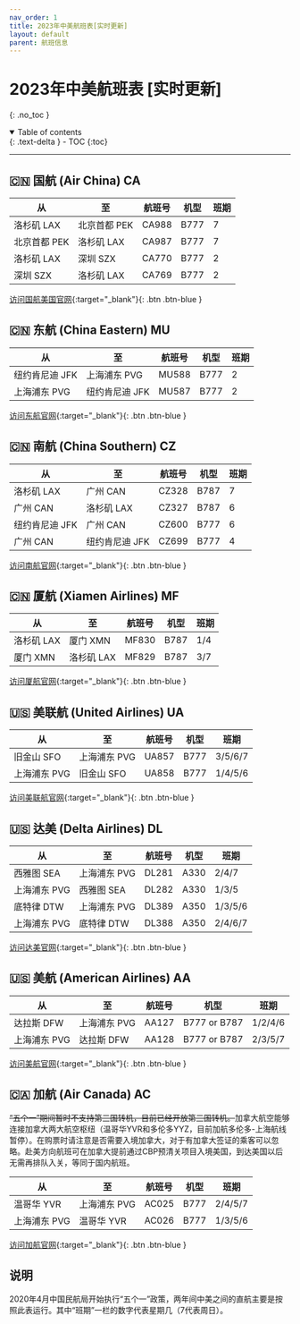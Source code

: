 ```yaml
---
nav_order: 1
title: 2023年中美航班表[实时更新]
layout: default
parent: 航班信息
---
```

# 2023年中美航班表 [实时更新]

{: .no_toc }

<details open markdown="block">
  <summary>
    Table of contents
  </summary>
  {: .text-delta }
- TOC
{:toc}
</details>

---

## 🇨🇳 国航 (Air China) CA

| 从           | 至           | 航班号 | 机型 | 班期 |
| ------------ | ------------ | ------ | ---- | ---- |
| 洛杉矶 LAX   | 北京首都 PEK | CA988  | B777 | 7    |
| 北京首都 PEK | 洛杉矶 LAX   | CA987  | B777 | 7    |
| 洛杉矶 LAX   | 深圳 SZX     | CA770  | B777 | 2    |
| 深圳 SZX     | 洛杉矶 LAX   | CA769  | B777 | 2    |

[访问国航美国官网](https://www.airchina.us){:target="_blank"}{: .btn .btn-blue }

## 🇨🇳 东航 (China Eastern) MU

| 从             | 至             | 航班号 | 机型 | 班期 |
| -------------- | -------------- | ------ | ---- | ---- |
| 纽约肯尼迪 JFK | 上海浦东 PVG   | MU588  | B777 | 2    |
| 上海浦东 PVG   | 纽约肯尼迪 JFK | MU587  | B777 | 2    |

[访问东航官网](https://www.ceair.com){:target="_blank"}{: .btn .btn-blue }

## 🇨🇳 南航 (China Southern) CZ

| 从             | 至             | 航班号 | 机型 | 班期 |
| -------------- | -------------- | ------ | ---- | ---- |
| 洛杉矶 LAX     | 广州 CAN       | CZ328  | B787 | 7    |
| 广州 CAN       | 洛杉矶 LAX     | CZ327  | B787 | 6    |
| 纽约肯尼迪 JFK | 广州 CAN       | CZ600  | B777 | 6    |
| 广州 CAN       | 纽约肯尼迪 JFK | CZ699  | B777 | 4    |

[访问南航官网](https://www.csair.com){:target="_blank"}{: .btn .btn-blue }

## 🇨🇳 厦航 (Xiamen Airlines) MF

| 从         | 至         | 航班号 | 机型 | 班期 |
| ---------- | ---------- | ------ | ---- | ---- |
| 洛杉矶 LAX | 厦门 XMN   | MF830  | B787 | 1/4  |
| 厦门 XMN   | 洛杉矶 LAX | MF829  | B787 | 3/7  |

[访问厦航官网](https://www.xiamenair.com){:target="_blank"}{: .btn .btn-blue }

## 🇺🇸 美联航 (United Airlines) UA

| 从           | 至           | 航班号 | 机型 | 班期    |
| ------------ | ------------ | ------ | ---- | ------- |
| 旧金山 SFO   | 上海浦东 PVG | UA857  | B777 | 3/5/6/7 |
| 上海浦东 PVG | 旧金山 SFO   | UA858  | B777 | 1/4/5/6 |

[访问美联航官网](https://www.united.com){:target="_blank"}{: .btn .btn-blue }

## 🇺🇸 达美 (Delta Airlines) DL

| 从           | 至           | 航班号 | 机型 | 班期    |
| ------------ | ------------ | ------ | ---- | ------- |
| 西雅图 SEA   | 上海浦东 PVG | DL281  | A330 | 2/4/7   |
| 上海浦东 PVG | 西雅图 SEA   | DL282  | A330 | 1/3/5   |
| 底特律 DTW   | 上海浦东 PVG | DL389  | A350 | 1/3/5/6 |
| 上海浦东 PVG | 底特律 DTW   | DL388  | A350 | 2/4/6/7 |

[访问达美官网](https://www.delta.com){:target="_blank"}{: .btn .btn-blue }

## 🇺🇸 美航 (American Airlines) AA

| 从           | 至           | 航班号 | 机型         | 班期    |
| ------------ | ------------ | ------ | ------------ | ------- |
| 达拉斯 DFW   | 上海浦东 PVG | AA127  | B777 or B787 | 1/2/4/6 |
| 上海浦东 PVG | 达拉斯 DFW   | AA128  | B777 or B787 | 2/3/5/7 |

[访问美航官网](https://www.aa.com){:target="_blank"}{: .btn .btn-blue }

## 🇨🇦 加航 (Air Canada) AC

~~“五个一”期间暂时不支持第三国转机，目前已经开放第三国转机。~~加拿大航空能够连接加拿大两大航空枢纽（温哥华YVR和多伦多YYZ，目前加航多伦多-上海航线暂停）。在购票时请注意是否需要入境加拿大，对于有加拿大签证的乘客可以忽略。赴美方向航班可在加拿大提前通过CBP预清关项目入境美国，到达美国以后无需再排队入关，等同于国内航班。

| 从           | 至           | 航班号 | 机型 | 班期    |
| ------------ | ------------ | ------ | ---- | ------- |
| 温哥华 YVR   | 上海浦东 PVG | AC025  | B777 | 2/4/5/7 |
| 上海浦东 PVG | 温哥华 YVR   | AC026  | B777 | 1/3/5/6 |

[访问加航官网](https://www.aircanada.com){:target="_blank"}{: .btn .btn-blue }

## 说明

2020年4月中国民航局开始执行“五个一”政策，两年间中美之间的直航主要是按照此表运行。其中“班期”一栏的数字代表星期几（7代表周日）。
